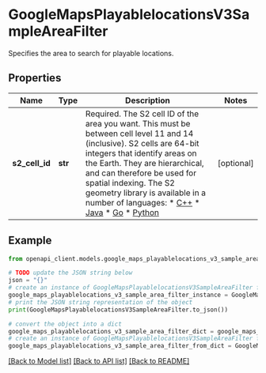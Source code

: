 # GoogleMapsPlayablelocationsV3SampleAreaFilter

Specifies the area to search for playable locations.

## Properties

Name | Type | Description | Notes
------------ | ------------- | ------------- | -------------
**s2_cell_id** | **str** | Required. The S2 cell ID of the area you want. This must be between cell level 11 and 14 (inclusive). S2 cells are 64-bit integers that identify areas on the Earth. They are hierarchical, and can therefore be used for spatial indexing. The S2 geometry library is available in a number of languages: * [C++](https://github.com/google/s2geometry) * [Java](https://github.com/google/s2-geometry-library-java) * [Go](https://github.com/golang/geo) * [Python](https://github.com/google/s2geometry/tree/master/src/python) | [optional] 

## Example

```python
from openapi_client.models.google_maps_playablelocations_v3_sample_area_filter import GoogleMapsPlayablelocationsV3SampleAreaFilter

# TODO update the JSON string below
json = "{}"
# create an instance of GoogleMapsPlayablelocationsV3SampleAreaFilter from a JSON string
google_maps_playablelocations_v3_sample_area_filter_instance = GoogleMapsPlayablelocationsV3SampleAreaFilter.from_json(json)
# print the JSON string representation of the object
print(GoogleMapsPlayablelocationsV3SampleAreaFilter.to_json())

# convert the object into a dict
google_maps_playablelocations_v3_sample_area_filter_dict = google_maps_playablelocations_v3_sample_area_filter_instance.to_dict()
# create an instance of GoogleMapsPlayablelocationsV3SampleAreaFilter from a dict
google_maps_playablelocations_v3_sample_area_filter_from_dict = GoogleMapsPlayablelocationsV3SampleAreaFilter.from_dict(google_maps_playablelocations_v3_sample_area_filter_dict)
```
[[Back to Model list]](../README.md#documentation-for-models) [[Back to API list]](../README.md#documentation-for-api-endpoints) [[Back to README]](../README.md)


